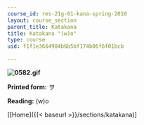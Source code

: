 ```yaml
---
course_id: res-21g-01-kana-spring-2010
layout: course_section
parent_title: Katakana
title: Katakana "(w)o"
type: course
uid: f1f1e3664984b6b5bf174b06f6f01bcb

---
```


**![0582.gif](/coursemedia/res-21g-01-kana-spring-2010/37f0d5535774ab326813839c0a0f7bb6_0582.gif)**

**Printed form:** ヲ

**Reading:** (w)o

  
\[[Home]({{< baseurl >}}/sections/katakana)\]